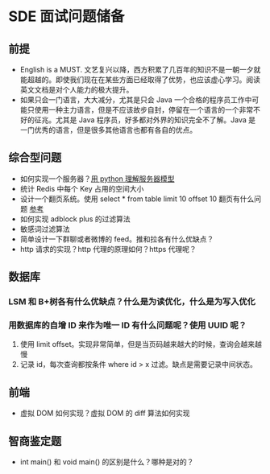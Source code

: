 # SDE 面试问题储备

<!--
ID: ba213c53-05c8-45d4-811c-a12823f8c090
Status: publish
Date: 2019-06-15T18:13:07
Modified: 2020-05-16T10:56:20
wp_id: 128
-->

## 前提

- English is a MUST.
    文艺复兴以降，西方积累了几百年的知识不是一朝一夕就能超越的。即使我们现在在某些方面已经取得了优势，也应该虚心学习。阅读英文文档是对个人能力的极大提升。
- 如果只会一门语言，大大减分，尤其是只会 Java
    一个合格的程序员工作中可能只使用一种主力语言，但是不应该故步自封，停留在一个语言的一个非常不好的征兆。尤其是 Java 程序员，好多都对外界的知识完全不了解。Java 是一门优秀的语言，但是很多其他语言也都有各自的优点。

## 综合型问题

- 如何实现一个服务器？[用 python 理解服务器模型](https://www.textarea.com/zhicheng/yong-python-lijie-fuwuqi-moxing-shang-566/)
- 统计 Redis 中每个 Key 占用的空间大小
- 设计一个翻页系统。使用 select * from table limit 10 offset 10 翻页有什么问题 [参考](https://mp.weixin.qq.com/s?__biz=MzAwNjY3MjgzOA==&mid=2477610597&idx=1&sn=a02927f603b49213e983bd040e7af9f8)
- 如何实现 adblock plus 的过滤算法
- 敏感词过滤算法
- 简单设计一下群聊或者微博的 feed。推和拉各有什么优缺点？
- http 请求的实现？http 代理的原理如何？https 代理呢？

## 数据库

### LSM 和 B+树各有什么优缺点？什么是为读优化，什么是为写入优化
### 用数据库的自增 ID 来作为唯一 ID 有什么问题呢？使用 UUID 呢？

1. 使用 limit offset。实现非常简单，但是当页码越来越大的时候，查询会越来越慢
2. 记录 id，每次查询都按条件 where id > x 过滤。缺点是需要记录中间状态。

## 前端

- 虚拟 DOM 如何实现？虚拟 DOM 的 diff 算法如何实现

## 智商鉴定题

- int main() 和 void main() 的区别是什么？哪种是对的？